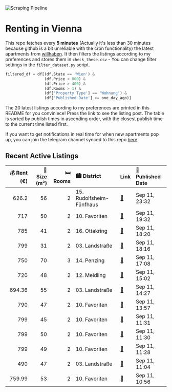 ![Scraping Pipeline](https://github.com/AthomsG/renting-in-vienna/actions/workflows/run_pipeline.yml/badge.svg)


# Renting in Vienna

This repo fetches every **5 minutes** (Actually it's less than 30 minutes because github is a bit unreliable with the cron functionality) the latest apartments from [willhaben](https://www.willhaben.at/).
It then filters the listings according to my preferences and stores them in `check_these.csv` - You can change filter settings in the `filter_dataset.py` script.

```python
filtered_df = df[(df.State == 'Wien') & 
                 (df.Price < 800) &
                 (df.Price > 400) &
                 (df.Rooms > 1) &
                 (df['Property Type'] == 'Wohnung') &
                 (df['Published Date'] >= one_day_ago)]
```

The 20 latest listings according to my preferences are printed in this README for you conviniece! Press the link to see the listing post.
The table is sorted by publish times in ascending order, with the closest publish time to the current time listed first.

If you want to get notifications in real time for when new apartments pop up, you can join the telegram channel synced to this repo [here](https://t.me/+1HPAYOf5BSsyNTlk).

## Recent Active Listings

|   💰 Rent (€) |   📏 Size (m²) |   🛏️ Rooms | 🏙️ District              | Link                                                                                                                                                                                                                              | 📅 Published Date   |
|-------------:|--------------:|-----------:|:-------------------------|:----------------------------------------------------------------------------------------------------------------------------------------------------------------------------------------------------------------------------------|:-------------------|
|       626.2  |            56 |          2 | 15. Rudolfsheim-Fünfhaus | [🔗](https://www.willhaben.at/iad/immobilien/d/mietwohnungen/wien/wien-1150-rudolfsheim-f%C3%BCnfhaus/wiener-wohnen-direktvergabe-/-datum-bis-31.07.2025-f%C3%BCr-2-personen-2118477345/)                                          | Sep 11, 23:32      |
|       717    |            50 |          2 | 10. Favoriten            | [🔗](https://www.willhaben.at/iad/immobilien/d/mietwohnungen/wien/wien-1100-favoriten/n%C3%A4he-u1-keplerplatz---erstbezug---2-zimmer-mit-wohnk%C3%BCche---n%C3%A4he-wiener-hauptbahnhof-1901531434/)                              | Sep 11, 19:32      |
|       785    |            41 |          2 | 16. Ottakring            | [🔗](https://www.willhaben.at/iad/immobilien/d/mietwohnungen/wien/wien-1160-ottakring/15-zimmer-wohnung-n%C3%A4he-brunnenmarkt-1703160087/)                                                                                        | Sep 11, 18:20      |
|       799    |            31 |          2 | 03. Landstraße           | [🔗](https://www.willhaben.at/iad/immobilien/d/mietwohnungen/wien/wien-1030-landstra%C3%9Fe/mitten-im-dritten---erstbezug-in-bestlage-nahe-u3-s-bahn-und-hervorragender-infrastruktur-mit-hochwertiger-ausstattung%21-1401024779/) | Sep 11, 18:16      |
|       750    |            70 |          3 | 14. Penzing              | [🔗](https://www.willhaben.at/iad/immobilien/d/mietwohnungen/wien/wien-1140-penzing/%28reserviert%29-suche-nachmieter%2Ain-f%C3%BCr-meine-wohnung-1112221611/)                                                                     | Sep 11, 17:08      |
|       720    |            48 |          2 | 12. Meidling             | [🔗](https://www.willhaben.at/iad/immobilien/d/mietwohnungen/wien/wien-1120-meidling/wohnung-in-ruhelage-zu-vermieten-1625265733/)                                                                                                 | Sep 11, 15:02      |
|       694.36 |            55 |          2 | 03. Landstraße           | [🔗](https://www.willhaben.at/iad/immobilien/d/mietwohnungen/wien/wien-1030-landstra%C3%9Fe/preiswerte-2-zimmer-wohnung-in-1030-wien-1354789132/)                                                                                  | Sep 11, 14:27      |
|       790    |            47 |          2 | 10. Favoriten            | [🔗](https://www.willhaben.at/iad/immobilien/d/mietwohnungen/wien/wien-1100-favoriten/studenten-willkommen---tichy-und-u1-ums-eck-963869023/)                                                                                      | Sep 11, 13:57      |
|       799    |            45 |          2 | 10. Favoriten            | [🔗](https://www.willhaben.at/iad/immobilien/d/mietwohnungen/wien/wien-1100-favoriten/wohlf%C3%BChlen-leicht-gemacht:-2-zimmer-mit-balkon---viola-park---ihre-wohlf%C3%BChloase-am-laaer-berg-814857481/)                          | Sep 11, 11:31      |
|       799    |            50 |          2 | 10. Favoriten            | [🔗](https://www.willhaben.at/iad/immobilien/d/mietwohnungen/wien/wien-1100-favoriten/gro%C3%9Fz%C3%BCgige-2-zimmerwohnung-mit-balkon---viola-park---ihre-wohlf%C3%BChloase-am-laaer-berg-987009303/)                              | Sep 11, 11:30      |
|       799    |            49 |          2 | 10. Favoriten            | [🔗](https://www.willhaben.at/iad/immobilien/d/mietwohnungen/wien/wien-1100-favoriten/viola-park---ihre-wohlf%C3%BChloase-am-laaer-berg---2-zimmer-wohnung-mit-balkon-955559017/)                                                  | Sep 11, 11:28      |
|       490    |            47 |          2 | 03. Landstraße           | [🔗](https://www.willhaben.at/iad/immobilien/d/mietwohnungen/wien/wien-1030-landstra%C3%9Fe/sch%C3%B6ne-zentrale-gemeindewohnung-1030-wien-landstra%C3%9Fe-vormerkschein-31.08.2025-895554242/)                                    | Sep 11, 11:04      |
|       759.99 |            53 |          2 | 10. Favoriten            | [🔗](https://www.willhaben.at/iad/immobilien/d/mietwohnungen/wien/wien-1100-favoriten/charmante-vollsanierte-2-zimmer-wohnung-in-1100-wien---ideal-zum-wohlf%C3%BChlen%21-1554200138/)                                             | Sep 11, 10:56      |
